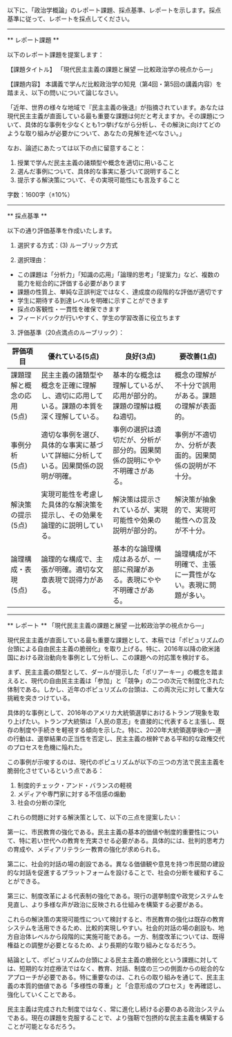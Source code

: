 以下に、「政治学概論」のレポート課題、採点基準、レポートを示します。採点基準に従って、レポートを採点してください。

---------------------------------------
** レポート課題 **

以下のレポート課題を提案します：

【課題タイトル】
「現代民主主義の課題と展望 ―比較政治学の視点から―」

【課題内容】
本講義で学んだ比較政治学の知見（第4回・第5回の講義内容）を踏まえ、以下の問いについて論じなさい。

「近年、世界の様々な地域で『民主主義の後退』が指摘されています。あなたは現代民主主義が直面している最も重要な課題は何だと考えますか。その課題について、具体的な事例を少なくとも1つ挙げながら分析し、その解決に向けてどのような取り組みが必要かについて、あなたの見解を述べなさい。」

なお、論述にあたっては以下の点に留意すること：
1. 授業で学んだ民主主義の諸類型や概念を適切に用いること
2. 選んだ事例について、具体的な事実に基づいて説明すること
3. 提示する解決策について、その実現可能性にも言及すること

字数：1600字（±10%）

---------------------------------------
** 採点基準 **

以下の通り評価基準を作成いたします。

1. 選択する方式：(3) ルーブリック方式

2. 選択理由：
- この課題は「分析力」「知識の応用」「論理的思考」「提案力」など、複数の能力を総合的に評価する必要があります
- 課題の性質上、単純な正誤判定ではなく、達成度の段階的な評価が適切です
- 学生に期待する到達レベルを明確に示すことができます
- 採点の客観性・一貫性を確保できます
- フィードバックが行いやすく、学生の学習改善に役立ちます

3. 評価基準（20点満点のルーブリック）：

| 評価項目 | 優れている(5点) | 良好(3点) | 要改善(1点) |
|---------|----------------|-----------|------------|
| 課題理解と概念の応用<br>(5点) | 民主主義の諸類型や概念を正確に理解し、適切に応用している。課題の本質を深く理解している。 | 基本的な概念は理解しているが、応用が部分的。課題の理解は概ね適切。 | 概念の理解が不十分で誤用がある。課題の理解が表面的。 |
| 事例分析<br>(5点) | 適切な事例を選び、具体的な事実に基づいて詳細に分析している。因果関係の説明が明確。 | 事例の選択は適切だが、分析が部分的。因果関係の説明にやや不明確さがある。 | 事例が不適切か、分析が表面的。因果関係の説明が不十分。 |
| 解決策の提示<br>(5点) | 実現可能性を考慮した具体的な解決策を提示し、その効果を論理的に説明している。 | 解決策は提示されているが、実現可能性や効果の説明が部分的。 | 解決策が抽象的で、実現可能性への言及が不十分。 |
| 論理構成・表現<br>(5点) | 論理的な構成で、主張が明確。適切な文章表現で説得力がある。 | 基本的な論理構成はあるが、一部に飛躍がある。表現にやや不明確さがある。 | 論理構成が不明確で、主張に一貫性がない。表現に問題が多い。 |

---------------------------------------
** レポート **
「現代民主主義の課題と展望 ―比較政治学の視点から―」

現代民主主義が直面している最も重要な課題として、本稿では「ポピュリズムの台頭による自由民主主義の脆弱化」を取り上げる。特に、2016年以降の欧米諸国における政治動向を事例として分析し、この課題への対応策を検討する。

まず、民主主義の類型として、ダールが提示した「ポリアーキー」の概念を踏まえると、現代の自由民主主義は「参加」と「競争」の二つの次元で制度化された体制である。しかし、近年のポピュリズムの台頭は、この両次元に対して重大な挑戦を突きつけている。

具体的な事例として、2016年のアメリカ大統領選挙におけるトランプ現象を取り上げたい。トランプ大統領は「人民の意志」を直接的に代表すると主張し、既存の制度や手続きを軽視する傾向を示した。特に、2020年大統領選挙後の一連の行動は、選挙結果の正当性を否定し、民主主義の根幹である平和的な政権交代のプロセスを危機に陥れた。

この事例が示唆するのは、現代のポピュリズムが以下の三つの方法で民主主義を脆弱化させているという点である：

1. 制度的チェック・アンド・バランスの軽視
2. メディアや専門家に対する不信感の煽動
3. 社会の分断の深化

これらの問題に対する解決策として、以下の三点を提案したい：

第一に、市民教育の強化である。民主主義の基本的価値や制度的重要性について、特に若い世代への教育を充実させる必要がある。具体的には、批判的思考力の育成や、メディアリテラシー教育の強化が求められる。

第二に、社会的対話の場の創設である。異なる価値観や意見を持つ市民間の建設的な対話を促進するプラットフォームを設けることで、社会の分断を緩和することができる。

第三に、制度改革による代表制の強化である。現行の選挙制度や政党システムを見直し、より多様な声が政治に反映される仕組みを構築する必要がある。

これらの解決策の実現可能性について検討すると、市民教育の強化は既存の教育システムを活用できるため、比較的実現しやすい。社会的対話の場の創設も、地方自治体レベルから段階的に実施可能である。一方、制度改革については、既得権益との調整が必要となるため、より長期的な取り組みとなるだろう。

結論として、ポピュリズムの台頭による民主主義の脆弱化という課題に対しては、短期的な対症療法ではなく、教育、対話、制度の三つの側面からの総合的なアプローチが必要である。特に重要なのは、これらの取り組みを通じて、民主主義の本質的価値である「多様性の尊重」と「合意形成のプロセス」を再確認し、強化していくことである。

民主主義は完成された制度ではなく、常に進化し続ける必要のある政治システムである。現在の課題を克服することで、より強靭で包摂的な民主主義を構築することが可能となるだろう。


